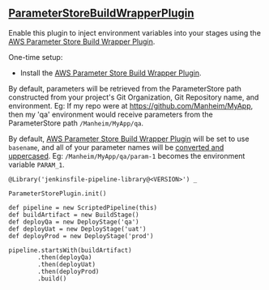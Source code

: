 ## [ParameterStoreBuildWrapperPlugin](../src/ParameterStoreBuildWrapperPlugin.groovy)

Enable this plugin to inject environment variables into your stages using the [AWS Parameter Store Build Wrapper Plugin](https://plugins.jenkins.io/aws-parameter-store/).

One-time setup:
* Install the [AWS Parameter Store Build Wrapper Plugin](https://plugins.jenkins.io/aws-parameter-store/).

By default, parameters will be retrieved from the ParameterStore path constructed from your project's Git Organization, Git Repository name, and environment. Eg: If my repo were at https://github.com/Manheim/MyApp, then my 'qa' environment would receive parameters from the ParameterStore path `/Manheim/MyApp/qa`.

By default, [AWS Parameter Store Build Wrapper Plugin](https://plugins.jenkins.io/aws-parameter-store/) will be set to use `basename`, and all of your parameter names will be [converted and uppercased](https://github.com/jenkinsci/aws-parameter-store-plugin/blob/master/src/main/java/hudson/plugins/awsparameterstore/AwsParameterStoreService.java#L309-L315).  Eg: `/Manheim/MyApp/qa/param-1` becomes the environment variable `PARAM_1`.

```
@Library('jenkinsfile-pipeline-library@<VERSION>') _

ParameterStorePlugin.init()

def pipeline = new ScriptedPipeline(this)
def buildArtifact = new BuildStage()
def deployQa = new DeployStage('qa')
def deployUat = new DeployStage('uat')
def deployProd = new DeployStage('prod')

pipeline.startsWith(buildArtifact)
        .then(deployQa)
        .then(deployUat)
        .then(deployProd)
        .build()
```
